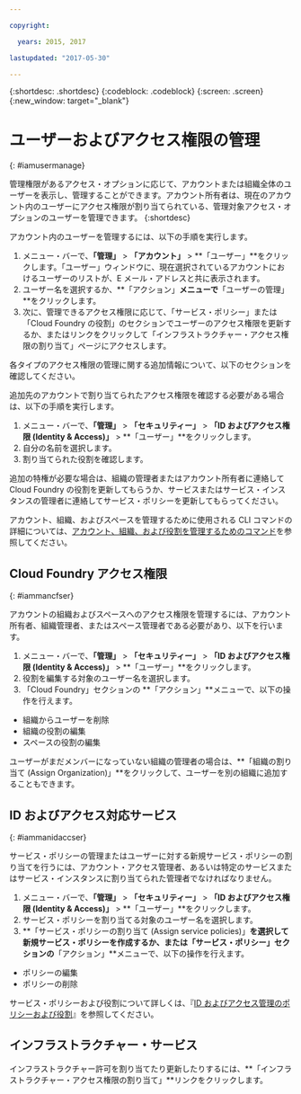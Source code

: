 ```yaml
---

copyright:

  years: 2015, 2017

lastupdated: "2017-05-30"

---
```


{:shortdesc: .shortdesc}
{:codeblock: .codeblock}
{:screen: .screen}
{:new_window: target="_blank"}

# ユーザーおよびアクセス権限の管理
{: #iamusermanage}

管理権限があるアクセス・オプションに応じて、アカウントまたは組織全体のユーザーを表示し、管理することができます。アカウント所有者は、現在のアカウント内のユーザーにアクセス権限が割り当てられている、管理対象アクセス・オプションのユーザーを管理できます。
{:shortdesc}

アカウント内のユーザーを管理するには、以下の手順を実行します。

1. メニュー・バーで、**「管理」** &gt; **「アカウント」** &gt; **「ユーザー」**をクリックします。「ユーザー」ウィンドウに、現在選択されているアカウントにおけるユーザーのリストが、E メール・アドレスと共に表示されます。 
2. ユーザー名を選択するか、**「アクション」**メニューで**「ユーザーの管理」**をクリックします。 
3. 次に、管理できるアクセス権限に応じて、「サービス・ポリシー」または「Cloud Foundry の役割」のセクションでユーザーのアクセス権限を更新するか、またはリンクをクリックして「インフラストラクチャー・アクセス権限の割り当て」ページにアクセスします。

各タイプのアクセス権限の管理に関する追加情報について、以下のセクションを確認してください。

追加先のアカウントで割り当てられたアクセス権限を確認する必要がある場合は、以下の手順を実行します。

1. メニュー・バーで、**「管理」** &gt; **「セキュリティー」** &gt; **「ID およびアクセス権限 (Identity & Access)」** &gt; **「ユーザー」**をクリックします。 
2. 自分の名前を選択します。 
3. 割り当てられた役割を確認します。

追加の特権が必要な場合は、組織の管理者またはアカウント所有者に連絡して Cloud Foundry の役割を更新してもらうか、サービスまたはサービス・インスタンスの管理者に連絡してサービス・ポリシーを更新してもらってください。

アカウント、組織、およびスペースを管理するために使用される CLI コマンドの詳細については、[アカウント、組織、および役割を管理するためのコマンド](https://console.stage1.bluemix.net/docs/cli/reference/bluemix_cli/bx_cli.html#bx_commands_acctorg)を参照してください。

## Cloud Foundry アクセス権限
{: #iammancfser}

アカウントの組織およびスペースへのアクセス権限を管理するには、アカウント所有者、組織管理者、またはスペース管理者である必要があり、以下を行います。

1. メニュー・バーで、**「管理」** &gt; **「セキュリティー」** &gt; **「ID およびアクセス権限 (Identity & Access)」** &gt; **「ユーザー」**をクリックします。 
2. 役割を編集する対象のユーザー名を選択します。
3. 「Cloud Foundry」セクションの **「アクション」**メニューで、以下の操作を行えます。

  * 組織からユーザーを削除
  * 組織の役割の編集
  * スペースの役割の編集

ユーザーがまだメンバーになっていない組織の管理者の場合は、**「組織の割り当て (Assign Organization)」**をクリックして、ユーザーを別の組織に追加することもできます。 


## ID およびアクセス対応サービス
{: #iammanidaccser}

サービス・ポリシーの管理またはユーザーに対する新規サービス・ポリシーの割り当てを行うには、アカウント・アクセス管理者、あるいは特定のサービスまたはサービス・インスタンスに割り当てられた管理者でなければなりません。

1. メニュー・バーで、**「管理」** &gt; **「セキュリティー」** &gt; **「ID およびアクセス権限 (Identity & Access)」** &gt; **「ユーザー」**をクリックします。 
2. サービス・ポリシーを割り当てる対象のユーザー名を選択します。
3. **「サービス・ポリシーの割り当て (Assign service policies)」**を選択して新規サービス・ポリシーを作成するか、または「サービス・ポリシー」セクションの**「アクション」**メニューで、以下の操作を行えます。
  
  * ポリシーの編集
  * ポリシーの削除

サービス・ポリシーおよび役割について詳しくは、『[ID およびアクセス管理のポリシーおよび役割](/docs/iam/users_roles.html#iamusermanpol)』を参照してください。

## インフラストラクチャー・サービス

インフラストラクチャー許可を割り当てたり更新したりするには、**「インフラストラクチャー・アクセス権限の割り当て」**リンクをクリックします。
